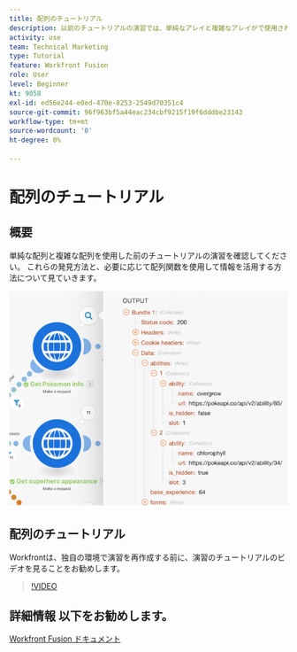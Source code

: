 ```yaml
---
title: 配列のチュートリアル
description: 以前のチュートリアルの演習では、単純なアレイと複雑なアレイがで使用されていました。 [!DNL Adobe Workfront Fusion].
activity: use
team: Technical Marketing
type: Tutorial
feature: Workfront Fusion
role: User
level: Beginner
kt: 9058
exl-id: ed56e244-e0ed-470e-8253-2549d70351c4
source-git-commit: 96f963bf5a44eac234cbf9215f19f6dddbe23143
workflow-type: tm+mt
source-wordcount: '0'
ht-degree: 0%

---
```


# 配列のチュートリアル

## 概要

単純な配列と複雑な配列を使用した前のチュートリアルの演習を確認してください。 これらの発見方法と、必要に応じて配列関数を使用して情報を活用する方法について見ていきます。

![Fusion シナリオのイメージ](assets/final-functional-bits-and-bobs-1.png)

## 配列のチュートリアル

Workfrontは、独自の環境で演習を再作成する前に、演習のチュートリアルのビデオを見ることをお勧めします。

>[!VIDEO](https://video.tv.adobe.com/v/335299/?quality=12)


## 詳細情報 以下をお勧めします。

[Workfront Fusion ドキュメント](https://experienceleague.adobe.com/docs/workfront/using/adobe-workfront-fusion/workfront-fusion-2.html?lang=en)
